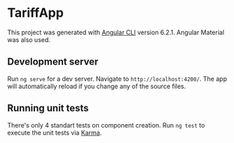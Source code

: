 # TariffApp

This project was generated with [Angular CLI](https://github.com/angular/angular-cli) version 6.2.1. Angular Material was also used.

## Development server

Run `ng serve` for a dev server. Navigate to `http://localhost:4200/`. The app will automatically reload if you change any of the source files.


## Running unit tests

There's only 4 standart tests on component creation.
Run `ng test` to execute the unit tests via [Karma](https://karma-runner.github.io).

